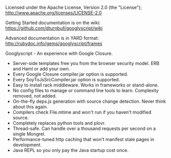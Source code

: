 Licensed under the Apache License, Version 2.0 (the "License"); 
<http://www.apache.org/licenses/LICENSE-2.0>

Getting Started documentation is on the wiki:
<https://github.com/dturnbull/googlyscript/wiki>

Advanced documentation is in YARD format:
<http://rubydoc.info/gems/googlyscript/frames>

Googlyscript - An experience with Google Closure.

* Server-side templates free you from the browser security model.  ERB and Haml or add your own.
* Every Google Closure compiler.jar option is supported.
* Every SoyToJsSrcCompiler.jar option is supported.
* Easy to install rack middleware.  Works in frameworks or stand-alone.
* No config files to manage or command line tools to learn.  Complexity removed, not added.
* On-the-fly deps.js generation with source change detection.  Never think about this again.
* Compilers check File.mtime and won't run if you haven't modified source.
* Completely replaces python tools and plovr.
* Thread-safe.  Can handle over a thousand requests per second on a single Mongrel.
* Performance-tuned http caching that won't manifest stale pages in development.
* Java REPL so you only pay the Java startup cost once.
